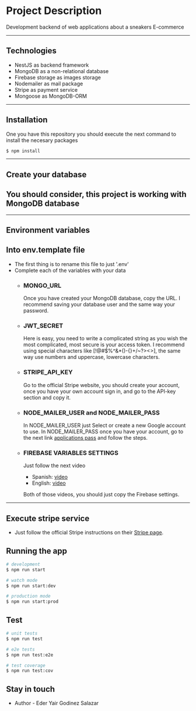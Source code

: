 
# Project Description
Development backend of web applications about a sneakers E-commerce

---
## Technologies
- NestJS as backend framework
- MongoDB as a non-relational database
- Firebase storage as images storage
- Nodemailer as mail package
- Stripe as payment service
- Mongoose as MongoDB-ORM

---

## Installation
One you have this repository you should execute the next command to install the necesary packages

```bash
$ npm install
```
------

## Create your database
  ## You should consider, this project is working with MongoDB database
  ---

## Environment variables 
  ## Into env.template file
  - The first thing is to rename this file to just '.env'
  - Complete each of the variables with your data
      - ### MONGO_URL
          Once you have created your MongoDB database, copy the URL. I recommend saving your database user and the same way your password.

      - ### JWT_SECRET
          Here is easy, you need to write a complicated string as you wish the most complicated, most secure is your access token. I recommend using special characters like [!@#$%^&*()-{}+/~?><>], the same way use numbers and uppercase, lowercase characters.

      - ### STRIPE_API_KEY
          Go to the official Stripe website, you should create your account, once you have your own account sign in, and go to the API-key section and copy it.

      - ### NODE_MAILER_USER and NODE_MAILER_PASS
          In NODE_MAILER_USER just Select or create a new Google account to use. In NODE_MAILER_PASS once you have your account, go to the next link [applications pass](https://support.google.com/accounts/answer/185833?hl=en) and follow the steps.

      - ### FIREBASE VARIABLES SETTINGS
          Just follow the next video
          - Spanish: [video](https://www.youtube.com/watch?v=gKYjOkUhO1E)
          - English: [video](https://www.youtube.com/watch?v=-IFRVMEhZDc)
          
          Both of those videos, you should just copy the Firebase settings.

---

## Execute stripe service 
  - Just follow the official Stripe instructions on their [Stripe page](https://dashboard.stripe.com/test/webhooks/create?endpoint_location=local).

## Running the app

```bash
# development
$ npm run start

# watch mode
$ npm run start:dev

# production mode
$ npm run start:prod
```

## Test

```bash
# unit tests
$ npm run test

# e2e tests
$ npm run test:e2e

# test coverage
$ npm run test:cov
```

## Stay in touch

- Author - Eder Yair Godinez Salazar
